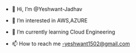 - 👋 Hi, I’m @Yeshwant-Jadhav
- 👀 I’m interested in AWS,AZURE
- 🌱 I’m currently learning Cloud Engineering

- 📫 How to reach me -yeshwant1502@gmail.com

<!---
Yeshwant-Jadhav/Yeshwant-Jadhav is a ✨ special ✨ repository because its `README.md` (this file) appears on your GitHub profile.
You can click the Preview link to take a look at your changes.
--->
